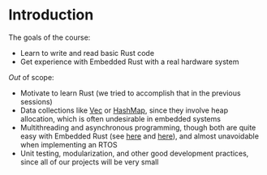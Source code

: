 # Introduction

The goals of the course:
+ Learn to write and read basic Rust code
+ Get experience with Embedded Rust with a real hardware system

_Out_ of scope:
+ Motivate to learn Rust (we tried to accomplish that in the previous sessions)
+ Data collections like [Vec](https://doc.rust-lang.org/std/vec/struct.Vec.html) or [HashMap](https://doc.rust-lang.org/stable/std/collections/struct.HashMap.html), since they involve heap allocation, which is often undesirable in embedded systems
+ Multithreading and asynchronous programming, though both are quite easy with Embedded Rust (see [here](https://embassy.dev/) and [here](https://rtic.rs/1/book/en/)), and almost unavoidable when implementing an RTOS
+ Unit testing, modularization, and other good development practices, since all of our projects will be very small
<!-- + Smart pointers like [Box](https://doc.rust-lang.org/std/boxed/struct.Box.html), for the same reason -->

<!-- What knowledge is expected: -->
<!-- + how stack/heap works -->
<!-- + UNIX shell (e.g. bash) ?????????? -->
<!-- + C++ experience is useful, as we will draw analogies and make comparisons from time to time -->
